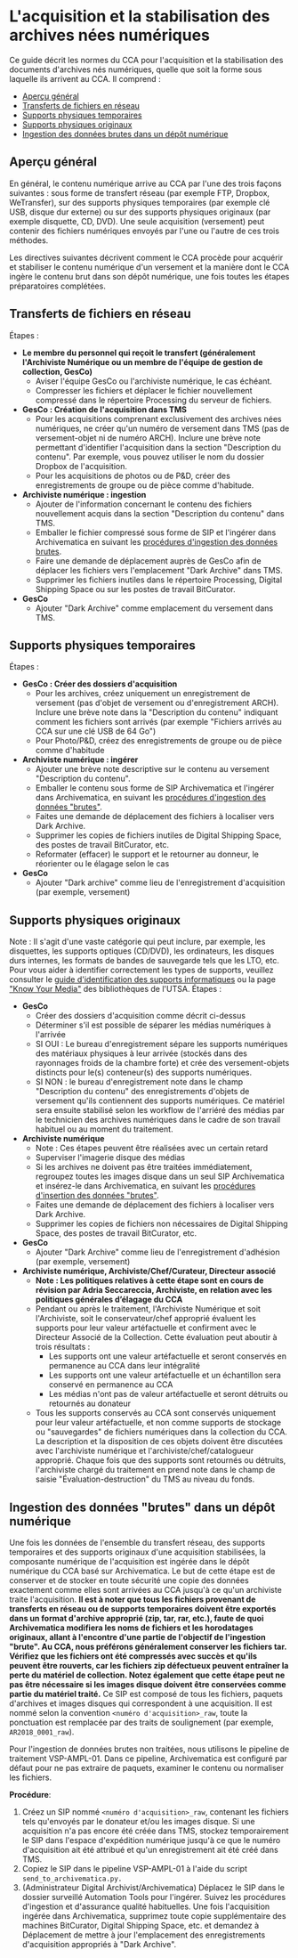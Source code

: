 # L'acquisition et la stabilisation des archives nées numériques

Ce guide décrit les normes du CCA pour l'acquisition et la stabilisation des documents d'archives nés numériques, quelle que soit la forme sous laquelle ils arrivent au CCA. Il comprend :

* [Aperçu général](#aperçu)
* [Transferts de fichiers en réseau](#transferts)
* [Supports physiques temporaires](#supports_temps)
* [Supports physiques originaux](#supports_originaux)
* [Ingestion des données brutes dans un dépôt numérique](#integrer)

<a name="aperçu"></a> 
## Aperçu général

En général, le contenu numérique arrive au CCA par l'une des trois façons suivantes : sous forme de transfert réseau (par exemple FTP, Dropbox, WeTransfer), sur des supports physiques temporaires (par exemple clé USB, disque dur externe) ou sur des supports physiques originaux (par exemple disquette, CD, DVD). Une seule acquisition (versement) peut contenir des fichiers numériques envoyés par l'une ou l'autre de ces trois méthodes.

Les directives suivantes décrivent comment le CCA procède pour acquérir et stabiliser le contenu numérique d'un versement et la manière dont le CCA ingère le contenu brut dans son dépôt numérique, une fois toutes les étapes préparatoires complétées.

<a name="transferts"></a>
## Transferts de fichiers en réseau
Étapes :
* **Le membre du personnel qui reçoit le transfert (généralement l'Archiviste Numérique ou un membre de l'équipe de gestion de collection, GesCo)**
   * Aviser l'équipe GesCo ou l'archiviste numérique, le cas échéant.
   * Compresser les fichiers et déplacer le fichier nouvellement compressé dans le répertoire Processing du serveur de fichiers.
* **GesCo : Création de l'acquisition dans TMS**
   * Pour les acquisitions comprenant exclusivement des archives nées numériques, ne créer qu'un numéro de versement dans TMS (pas de versement-objet ni de numéro ARCH). Inclure une brève note permettant d'identifier l'acquisition dans la section "Description du contenu". Par exemple, vous pouvez utiliser le nom du dossier Dropbox de l'acquisition.
   * Pour les acquisitions de photos ou de P&D, créer des enregistrements de groupe ou de pièce comme d'habitude.
* **Archiviste numérique : ingestion**
   * Ajouter de l'information concernant le contenu des fichiers nouvellement acquis dans la section "Description du contenu" dans TMS.
   * Emballer le fichier compressé sous forme de SIP et l'ingérer dans Archivematica en suivant les [procédures d'ingestion des données brutes](https://github.com/CCA-Public/digital-archives-manual/blob/master/guides/stabilization.md#rawingest).
   * Faire une demande de déplacement auprès de GesCo afin de déplacer les fichiers vers l'emplacement "Dark Archive" dans TMS.
   * Supprimer les fichiers inutiles dans le répertoire Processing, Digital Shipping Space ou sur les postes de travail BitCurator.
* **GesCo**
   * Ajouter "Dark Archive" comme emplacement du versement dans TMS.

<a name="supports_temps"></a>
## Supports physiques temporaires
Étapes : 
* **GesCo : Créer des dossiers d'acquisition**
   * Pour les archives, créez uniquement un enregistrement de versement (pas d'objet de versement ou d'enregistrement ARCH). Inclure une brève note dans la "Description du contenu" indiquant comment les fichiers sont arrivés (par exemple "Fichiers arrivés au CCA sur une clé USB de 64 Go")
   * Pour Photo/P&D, créez des enregistrements de groupe ou de pièce comme d'habitude
* **Archiviste numérique : ingérer**
   * Ajouter une brève note descriptive sur le contenu au versement "Description du contenu".
   * Emballer le contenu sous forme de SIP Archivematica et l'ingérer dans Archivematica, en suivant les [procédures d'ingestion des données "brutes"](https://github.com/CCA-Public/digital-archives-manual/blob/master/guides/stabilization.md#rawingest).
   * Faites une demande de déplacement des fichiers à localiser vers Dark Archive.
   * Supprimer les copies de fichiers inutiles de Digital Shipping Space, des postes de travail BitCurator, etc.
   * Reformater (effacer) le support et le retourner au donneur, le réorienter ou le élagage selon le cas
* **GesCo**
   * Ajouter "Dark archive" comme lieu de l'enregistrement d'acquisition (par exemple, versement)

<a name="supports_originaux"></a>
## Supports physiques originaux
Note : Il s'agit d'une vaste catégorie qui peut inclure, par exemple, les disquettes, les supports optiques (CD/DVD), les ordinateurs, les disques durs internes, les formats de bandes de sauvegarde tels que les LTO, etc. Pour vous aider à identifier correctement les types de supports, veuillez consulter le [guide d'identification des supports informatiques](https://github.com/CCA-Public/digital-archives-manual/blob/master/guides/mediaIDGuide.docx) ou la page ["Know Your Media"](http://lib.utsa.edu/knowyourmedia/) des bibliothèques de l'UTSA.
Étapes :

* **GesCo**
   * Créer des dossiers d'acquisition comme décrit ci-dessus
   * Déterminer s'il est possible de séparer les médias numériques à l'arrivée
   * SI OUI : Le bureau d'enregistrement sépare les supports numériques des matériaux physiques à leur arrivée (stockés dans des rayonnages froids de la chambre forte) et crée des versement-objets distincts pour le(s) conteneur(s) des supports numériques.
   * SI NON : le bureau d'enregistrement note dans le champ "Description du contenu" des enregistrements d'objets de versement qu'ils contiennent des supports numériques. Ce matériel sera ensuite stabilisé selon les workflow de l'arriéré des médias par le technicien des archives numériques dans le cadre de son travail habituel ou au moment du traitement.
* **Archiviste numérique**
   * Note : Ces étapes peuvent être réalisées avec un certain retard
   * Superviser l'imagerie disque des médias
   * Si les archives ne doivent pas être traitées immédiatement, regroupez toutes les images disque dans un seul SIP Archivematica et insérez-le dans Archivematica, en suivant les [procédures d'insertion des données "brutes"](https://github.com/CCA-Public/digital-archives-manual/blob/master/guides/stabilization.md#rawingest).
   * Faites une demande de déplacement des fichiers à localiser vers Dark Archive.
   * Supprimer les copies de fichiers non nécessaires de Digital Shipping Space, des postes de travail BitCurator, etc.
* **GesCo**
   * Ajouter "Dark Archive" comme lieu de l'enregistrement d'adhésion (par exemple, versement)
* **Archiviste numérique, Archiviste/Chef/Curateur, Directeur associé**
   * **Note : Les politiques relatives à cette étape sont en cours de révision par Adria Seccareccia, Archiviste, en relation avec les politiques générales d’élagage du CCA**
   * Pendant ou après le traitement, l'Archiviste Numérique et soit l'Archiviste, soit le conservateur/chef approprié évaluent les supports pour leur valeur artéfactuelle et confirment avec le Directeur Associé de la Collection. Cette évaluation peut aboutir à trois résultats :
      * Les supports ont une valeur artéfactuelle et seront conservés en permanence au CCA dans leur intégralité
      * Les supports ont une valeur artéfactuelle et un échantillon sera conservé en permanence au CCA
      * Les médias n'ont pas de valeur artéfactuelle et seront détruits ou retournés au donateur
   * Tous les supports conservés au CCA sont conservés uniquement pour leur valeur artéfactuelle, et non comme supports de stockage ou "sauvegardes" de fichiers numériques dans la collection du CCA. La description et la disposition de ces objets doivent être discutées avec l'archiviste numérique et l'archiviste/chef/catalogueur approprié. Chaque fois que des supports sont retournés ou détruits, l'archiviste chargé du traitement en prend note dans le champ de saisie "Évaluation-destruction" du TMS au niveau du fonds.

<a name="integrer"></a>
## Ingestion des données "brutes" dans un dépôt numérique
Une fois les données de l'ensemble du transfert réseau, des supports temporaires et des supports originaux d'une acquisition stabilisées, la composante numérique de l'acquisition est ingérée dans le dépôt numérique du CCA basé sur Archivematica. Le but de cette étape est de conserver et de stocker en toute sécurité une copie des données exactement comme elles sont arrivées au CCA jusqu'à ce qu'un archiviste traite l'acquisition. **Il est à noter que tous les fichiers provenant de transferts en réseau ou de supports temporaires doivent être exportés dans un format d'archive approprié (zip, tar, rar, etc.), faute de quoi Archivematica modifiera les noms de fichiers et les horodatages originaux, allant à l'encontre d'une partie de l'objectif de l'ingestion "brute". Au CCA, nous préférons généralement conserver les fichiers tar. Vérifiez que les fichiers ont été compressés avec succès et qu'ils peuvent être rouverts, car les fichiers zip défectueux peuvent entraîner la perte du matériel de collection. Notez également que cette étape peut ne pas être nécessaire si les images disque doivent être conservées comme partie du matériel traité.**
Ce SIP est composé de tous les fichiers, paquets d'archives et images disques qui correspondent à une acquisition. Il est nommé selon la convention `<numéro d'acquisition>_raw`, toute la ponctuation est remplacée par des traits de soulignement (par exemple, `AR2018_0001_raw`).


Pour l'ingestion de données brutes non traitées, nous utilisons le pipeline de traitement VSP-AMPL-01. Dans ce pipeline, Archivematica est configuré par défaut pour ne pas extraire de paquets, examiner le contenu ou normaliser les fichiers.

**Procédure**:


1. Créez un SIP nommé `<numéro d'acquisition>_raw`, contenant les fichiers tels qu'envoyés par le donateur et/ou les images disque. Si une acquisition n'a pas encore été créée dans TMS, stockez temporairement le SIP dans l'espace d'expédition numérique jusqu'à ce que le numéro d'acquisition ait été attribué et qu'un enregistrement ait été créé dans TMS.
2. Copiez le SIP dans le pipeline VSP-AMPL-01 à l'aide du script `send_to_archivematica.py.`
3. (Administrateur Digital Archivist/Archivematica) Déplacez le SIP dans le dossier surveillé Automation Tools pour l'ingérer. Suivez les procédures d'ingestion et d'assurance qualité habituelles.
Une fois l'acquisition ingérée dans Archivematica, supprimez toute copie supplémentaire des machines BitCurator, Digital Shipping Space, etc. et demandez à Déplacement de mettre à jour l'emplacement des enregistrements d'acquisition appropriés à "Dark Archive".
